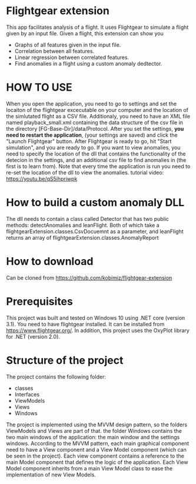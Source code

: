 # Flightgear extension
This app facilitates analysis of a flight. It uses Flightgear to simulate a flight
given by an input file. Given a flight, this extension can show you
- Graphs of all features given in the input file.
- Correlation between all features.
- Linear regression between correlated features.
- Find anomalies in a flight using a custom anomaly dedtector.

# HOW TO USE
When you open the application, you need to go to settings and set the
locaiton of the flightgear excecutable on your computer and the location
of the simlutated flight as a CSV file. Additionaly, you need to have 
an XML file named playback_small.xml containing the data structure of
the csv file in the directory [FG-Base-Dir]/data/Protocol.
After you set the settings, **you need to restart the application**, (your
settings are saved) and click the "Launch Flightgear" button. After Flightgear is ready to go,
hit "Start simulation", and you are ready to go.
If you want to view anomalies, you need to specify the location of the 
dll that contains the functionality of the detecion in the settings, and an additional
csv file to find anomalies in (the first is to learn from). Note that every time the application
is run you need to re-set the location of the dll to view the anomalies.
tutorial video: https://youtu.be/qS5ihpriwpk

# How to build a custom anomaly DLL
The dll needs to contain a class called Detector that has two public methods:
detectAnomalies and leanFlight. Both of which take a flightgearExtension.classes.CsvDocuemnt
as a parameter, and leanFlight returns an array of flightgearExtension.classes.AnomalyReport

# How to download
Can be cloned from https://github.com/kobimiz/flightgear-extension

# Prerequisites
This project was built and tested on Windows 10 using .NET core (version 3.1).
You need to have flightgear installed. It can be installed from https://www.flightgear.org/.
In addition, this project uses the OxyPlot library for .NET (version 2.0).

# Structure of the project
The project contains the following folder:
- classes
- Interfaces
- ViewModels
- Views
- Windows

The project is implemented using the MVVM design pattern, so the folders ViewModels and Views are part of that.
the folder Windows contains the two main windows of the application: the main window and the settings windows.
According to the MVVM pattern, each main graphical component need to have a View component and a View Model component
(which can be seen in the project). Each view component contains a reference to the main Model component that 
defines the logic of the application. Each View Model component inherits from a main View Model class to
ease the implementation of new View Models.
